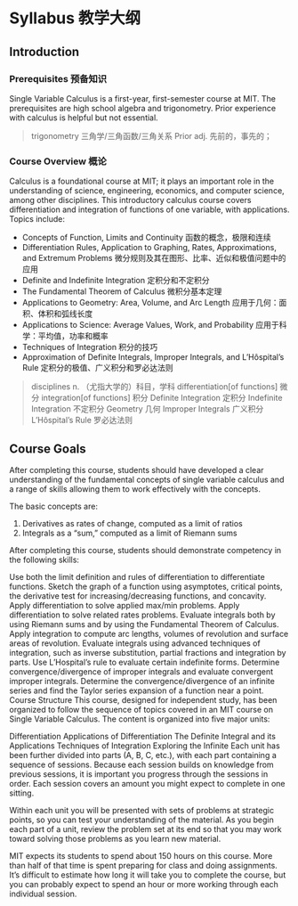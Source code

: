 # Syllabus 教学大纲

## Introduction

### Prerequisites 预备知识

Single Variable Calculus is a first-year, first-semester course at MIT. The prerequisites are high school algebra and trigonometry. Prior experience with calculus is helpful but not essential.

> trigonometry 三角学/三角函数/三角关系
> Prior adj. 先前的，事先的；

### Course Overview 概论

Calculus is a foundational course at MIT; it plays an important role in the understanding of science, engineering, economics, and computer science, among other disciplines. This introductory calculus course covers differentiation and integration of functions of one variable, with applications. Topics include:

- Concepts of Function, Limits and Continuity 函数的概念，极限和连续
- Differentiation Rules, Application to Graphing, Rates, Approximations, and Extremum Problems 微分规则及其在图形、比率、近似和极值问题中的应用
- Definite and Indefinite Integration 定积分和不定积分
- The Fundamental Theorem of Calculus 微积分基本定理
- Applications to Geometry: Area, Volume, and Arc Length 应用于几何：面积、体积和弧线长度
- Applications to Science: Average Values, Work, and Probability 应用于科学：平均值，功率和概率
- Techniques of Integration 积分的技巧
- Approximation of Definite Integrals, Improper Integrals, and L’Hôspital’s Rule 定积分的极值、广义积分和罗必达法则

> disciplines n. （尤指大学的）科目，学科
> differentiation[of functions] 微分
> integration[of functions] 积分
> Definite Integration 定积分
> Indefinite Integration 不定积分
> Geometry 几何
> Improper Integrals 广义积分
> L’Hôspital’s Rule 罗必达法则


## Course Goals

After completing this course, students should have developed a clear understanding of the fundamental concepts of single variable calculus and a range of skills allowing them to work effectively with the concepts.

The basic concepts are:

1. Derivatives as rates of change, computed as a limit of ratios
2. Integrals as a “sum,” computed as a limit of Riemann sums

After completing this course, students should demonstrate competency in the following skills:

Use both the limit definition and rules of differentiation to differentiate functions.
Sketch the graph of a function using asymptotes, critical points, the derivative test for increasing/decreasing functions, and concavity.
Apply differentiation to solve applied max/min problems.
Apply differentiation to solve related rates problems.
Evaluate integrals both by using Riemann sums and by using the Fundamental Theorem of Calculus.
Apply integration to compute arc lengths, volumes of revolution and surface areas of revolution.
Evaluate integrals using advanced techniques of integration, such as inverse substitution, partial fractions and integration by parts.
Use L’Hospital’s rule to evaluate certain indefinite forms.
Determine convergence/divergence of improper integrals and evaluate convergent improper integrals.
Determine the convergence/divergence of an infinite series and find the Taylor series expansion of a function near a point.
Course Structure
This course, designed for independent study, has been organized to follow the sequence of topics covered in an MIT course on Single Variable Calculus. The content is organized into five major units:

Differentiation
Applications of Differentiation
The Definite Integral and its Applications
Techniques of Integration
Exploring the Infinite
Each unit has been further divided into parts (A, B, C, etc.), with each part containing a sequence of sessions. Because each session builds on knowledge from previous sessions, it is important you progress through the sessions in order. Each session covers an amount you might expect to complete in one sitting.

Within each unit you will be presented with sets of problems at strategic points, so you can test your understanding of the material. As you begin each part of a unit, review the problem set at its end so that you may work toward solving those problems as you learn new material.

MIT expects its students to spend about 150 hours on this course. More than half of that time is spent preparing for class and doing assignments. It’s difficult to estimate how long it will take you to complete the course, but you can probably expect to spend an hour or more working through each individual session.
